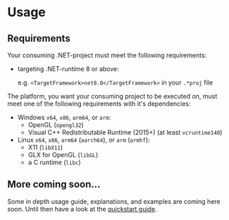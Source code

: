 # Usage

## Requirements

Your consuming .NET-project must meet the following requirements:

- targeting .NET-runtime 8 or above:
	
	e.g. `<TargetFramework>net8.0</TargetFramework>` in your `.*proj` file

The platform, you want your consuming project to be executed on, must meet one of the following requirements with it's dependencies:

- Windows `x64`, `x86`, `arm64`, or `arm`:
  - OpenGL (`opengl32`)
  - Visual C++ Redistributable Runtime (2015+) (at least `vcruntime140`)
- Linux `x64`, `x86`, `arm64` (`aarch64`), or `arm` (`armhf`):
  - X11 (`libX11`)
  - GLX for OpenGL (`libGL`)
  - a C runtime (`libc`)

## More coming soon...

Some in depth usage guide, explanations, and examples are coming here soon.
Until then have a look at the [quickstart guide](README.md#quickstart).